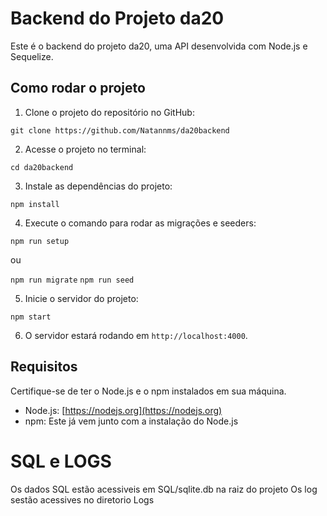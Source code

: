 # Backend do Projeto da20

Este é o backend do projeto da20, uma API desenvolvida com Node.js e Sequelize.

## Como rodar o projeto

1. Clone o projeto do repositório no GitHub:

```git clone https://github.com/Natannms/da20backend```


2. Acesse o projeto no terminal:

```cd da20backend```


3. Instale as dependências do projeto:

```npm install```


4. Execute o comando para rodar as migrações e seeders:

```npm run setup```

ou

```npm run migrate```
```npm run seed```


5. Inicie o servidor do projeto:

```npm start```


6. O servidor estará rodando em `http://localhost:4000`.

## Requisitos

Certifique-se de ter o Node.js e o npm instalados em sua máquina.

- Node.js: [https://nodejs.org](https://nodejs.org)
- npm: Este já vem junto com a instalação do Node.js

# SQL e LOGS
Os dados SQL estão acessiveis em SQL/sqlite.db na raiz do projeto
Os log sestão acessives no diretorio Logs
